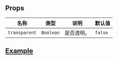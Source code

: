 ## Props

| 名称			| 类型		| 说明		| 默认值		|
| ---			| ---		| ---		| ---		|
| `transparent`	| `Boolean`	| 是否透明。	| `false`	|

## [Example](http://localhost/demo/mask)